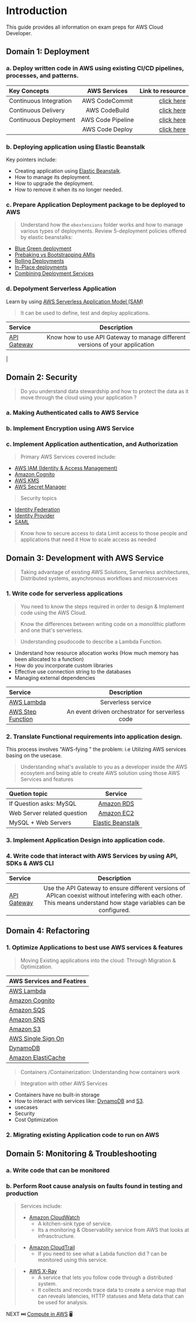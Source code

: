 # Introduction
This guide provides all information on exam preps for AWS Cloud Developer.
## Domain 1: Deployment
### a. Deploy written code in AWS using existing CI/CD pipelines, processes, and patterns.

| Key Concepts| AWS Services | Link to resource |
| :---        |    :----:   |          ---: |
| Continuous Integration  | AWS CodeCommit | [click here](https://docs.aws.amazon.com/codecommit/index.html)  |
| Continuous Delivery  | AWS CodeBuild   | [click here](https://docs.aws.amazon.com/managedservices/latest/userguide/code-build.html) |
| Continuous Deployment  | AWS Code Pipeline  | [click here](https://docs.aws.amazon.com/codepipeline/latest/userguide/welcome.html) |
|    | AWS Code Deploy  | [click here](https://aws.amazon.com/codedeploy/) |

### b. Deploying application using Elastic Beanstalk
Key pointers include:
* Creating application using [Elastic Beanstalk](https://docs.aws.amazon.com/elasticbeanstalk/latest/dg/Welcome.html).
* How to manage its deployment.
* How to upgrade the deployment.
* How to remove it when its no longer needed.

### c. Prepare Application Deployment package to be deployed to AWS
> Understand how the `ebextensions` folder works and how to manage various types of deployments.
> Review 5-deployment policies offered by elastic beanstalks:
  * [Blue Green deployment](https://docs.aws.amazon.com/whitepapers/latest/overview-deployment-options/bluegreen-deployments.html)
  * [Prebaking vs Bootstrapping AMIs](https://docs.aws.amazon.com/whitepapers/latest/overview-deployment-options/prebaking-vs.-bootstrapping-amis.html)
  * [Rolling Deployments](https://docs.aws.amazon.com/whitepapers/latest/overview-deployment-options/rolling-deployments.html)
  * [In-Place deployments](https://docs.aws.amazon.com/whitepapers/latest/overview-deployment-options/in-place-deployments.html)
  * [Combining Deployment Services](https://docs.aws.amazon.com/whitepapers/latest/overview-deployment-options/combining-deployment-services.html)

### d. Depolyment Serverless Application
Learn by using [AWS Serverless Application Model (SAM)](https://docs.aws.amazon.com/serverless-application-model/latest/developerguide/what-is-sam.html)
> It can be used to define, test and deploy applications.

| Service| Description |
| :---        |    :----:   |  
| [API Gateway](https://aws.amazon.com/api-gateway/) | Know how to use API Gateway to manage different versions of your application 
|

## Domain 2: Security
> Do you understand data stewardship and how to protect the data as it move through the cloud using your application ?
### a. Making Authenticated calls to AWS Service
### b. Implement Encryption using AWS Service
### c. Implement Application authentication, and Authorization
> Primary AWS Services covered include:
* [AWS IAM (Identity & Access Management)]()
* [Amazon Cognito]()
* [AWS KMS]()
* [AWS Secret Manager]()

>Security topics
* [Identity Federation]()
* [Identity Provider]()
* [SAML]()

> Know how to secure access to data
> Limit access to those people and applications that need it
> How to scale access as needed

## Domain 3: Development with AWS Service
>Taking advantage of existing AWS Solutions, Serverless architectures, Distributed systems, asynchronous workflows and microservices
### 1. Write code for serverless applications
>You need to know the steps required in order to design & Implement code using the AWS Cloud.

>Know the differences between writing code on a monolithic platform and one that's serverless.

> Understanding psudocode to describe a Lambda Function.
* Understand how resource allocation works (How much memory has been allocated to a function)
* How do you incorporate custom libraries
* Effective use connection string to the databases
* Managing external dependencies


| Service| Description |
| :---        |    :----:   |  
| [AWS Lambda](https://aws.amazon.com/api-gateway/) | Serverless service 
| [AWS Step Function]() | An event driven orchestrator for serverless code | 

### 2. Translate Functional requirements into application design.
This process involves "AWS-fying " the problem: i.e Utilizing AWS services basing on the usecase.
> Understanding what's available to you as a developer inside the AWS ecosytem and being able to create AWS solution using those AWS Services and features

| Quetion topic | Service |
| :---        |    :----:   |  
| If Question asks: MySQL| [Amazon RDS]() 
| Web Server related question | [Amazon EC2]() |
| MySQL + Web Servers | [Elastic Beanstalk]()  |
### 3. Implement Application Design into application code.
### 4. Write code that interact with AWS Services by using API, SDKs & AWS CLI

| Service | Description |
| :---        |    :----:   |  
| [API Gateway]() |Use the API Gateway to ensure different versions of APIcan coexist without intefering with each other. This means understand how stage variables can be configured.

## Domain 4: Refactoring
### 1. Optimize Applications to best use AWS services & features
>Moving Existing applications into the cloud: Through Migration & Optimization.

| AWS Services and Featires |
| :---   |  
| [AWS Lambda]()
| [Amazon Cognito]()
| [Amazon SQS]()
| [Amazon SNS]()
| [Amazon S3]()
| [AWS Single Sign On]()
| [DynamoDB]()
| [Amazon ElastiCache]()

>Containers /Containerization: Understanding how containers work

>Integration with other AWS Services
- Containers have no built-in storage
- How to interact with services like: [DynamoDB]() and [S3]().
- usecases
- Security
- Cost Optimization
### 2. Migrating existing Application code to run on AWS 

## Domain 5: Monitoring & Troubleshooting
### a. Write code that can be monitored
### b. Perform Root cause analysis on faults found in testing and production

> Services include:
> - [Amazon CloudWatch]()
>   - A kitchen-sink type of service.
>   - Its a monitoring & Observability service from AWS that looks at infrasctructure.

> - [Amazon CloudTrail]()
>   - If you need to see what a Labda function did ? can be monitored using this service.

> - [AWS X-Ray]()
>   - A service that lets you follow code through a distributed system.
>   - It collects and records trace data to create a service map that can reveals latencies, HTTP statuses and Meta data that can be used for analysis.

NEXT ⏭️ [Compute in AWS](compute.md) 🖥️